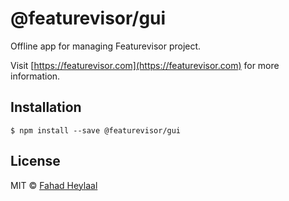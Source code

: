 # @featurevisor/gui

Offline app for managing Featurevisor project.

Visit [https://featurevisor.com](https://featurevisor.com) for more information.

## Installation

```
$ npm install --save @featurevisor/gui
```

## License

MIT © [Fahad Heylaal](https://fahad19.com)

